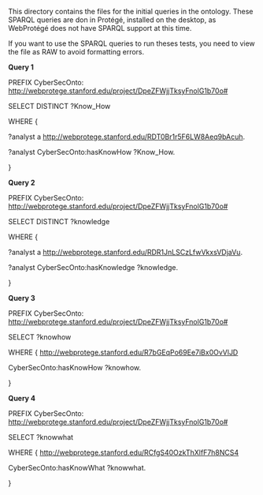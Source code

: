 This directory contains the files for the initial queries in the ontology. 
These SPARQL queries are don in Protégé, installed on the desktop, as WebProtégé does not have SPARQL support at this time.

If you want to use the SPARQL queries to run theses tests, you need to view the file as RAW to avoid formatting errors.

**Query 1**

PREFIX CyberSecOnto: <http://webprotege.stanford.edu/project/DpeZFWjjTksyFnolG1b70o#>

SELECT DISTINCT ?Know_How

WHERE { 

?analyst a <http://webprotege.stanford.edu/RDT0Br1r5F6LW8Aeq9bAcuh>.

?analyst CyberSecOnto:hasKnowHow ?Know_How. 

} 


**Query 2**

PREFIX CyberSecOnto: <http://webprotege.stanford.edu/project/DpeZFWjjTksyFnolG1b70o#> 

SELECT DISTINCT ?knowledge 

WHERE { 

?analyst a <http://webprotege.stanford.edu/RDR1JnLSCzLfwVkxsVDjaVu>. 

?analyst CyberSecOnto:hasKnowledge ?knowledge. 

}


**Query 3**

PREFIX CyberSecOnto: <http://webprotege.stanford.edu/project/DpeZFWjjTksyFnolG1b70o#> 

SELECT ?knowhow 

WHERE { <http://webprotege.stanford.edu/R7bGEqPo69Ee7iBx0OvVlJD>


CyberSecOnto:hasKnowHow ?knowhow. 

}

**Query 4**

PREFIX CyberSecOnto: <http://webprotege.stanford.edu/project/DpeZFWjjTksyFnolG1b70o#>
 
SELECT ?knowwhat 

WHERE { <http://webprotege.stanford.edu/RCfgS40OzkThXlfF7h8NCS4>

CyberSecOnto:hasKnowWhat ?knowwhat. 

}



